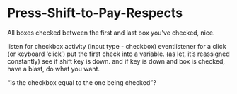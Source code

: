 # Press-Shift-to-Pay-Respects

All boxes checked between the first and last box you’ve checked, nice.

listen for checkbox activity 
(input type - checkbox)
eventlistener for a click (or keyboard ‘click’)
put the first check into a variable. (as let, it’s reassigned constantly)
see if shift key is down.
and if key is down and box is checked, have a blast, do what you want.

“Is the checkbox equal to the one being checked”?
